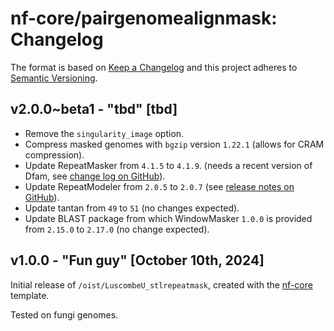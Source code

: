 # nf-core/pairgenomealignmask: Changelog

The format is based on [Keep a Changelog](https://keepachangelog.com/en/1.0.0/)
and this project adheres to [Semantic Versioning](https://semver.org/spec/v2.0.0.html).

## v2.0.0~beta1 - "tbd" [tbd]

 - Remove the `singularity_image` option.
 - Compress masked genomes with `bgzip` version `1.22.1` (allows for CRAM compression).
 - Update RepeatMasker from `4.1.5` to `4.1.9`. (needs a recent version of Dfam, see [change log on GitHub](https://github.com/Dfam-consortium/RepeatMasker/blob/master/CHANGELOG.md)).
 - Update RepeatModeler from `2.0.5` to `2.0.7` (see [release notes on GitHub](https://github.com/Dfam-consortium/RepeatModeler/blob/master/RELEASE-NOTES)).
 - Update tantan from `49` to `51` (no changes expected).
 - Update BLAST package from which WindowMasker `1.0.0` is provided from `2.15.0` to `2.17.0` (no change expected).

## v1.0.0 - "Fun guy" [October 10th, 2024]

Initial release of `/oist/LuscombeU_stlrepeatmask`, created with the [nf-core](https://nf-co.re/) template.

Tested on fungi genomes.
